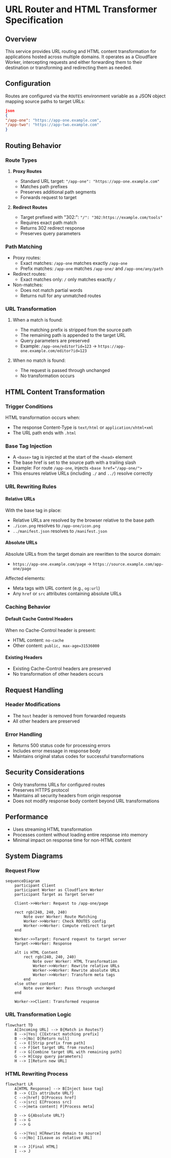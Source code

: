 # URL Router and HTML Transformer Specification

## Overview
This service provides URL routing and HTML content transformation for applications hosted across multiple domains. It operates as a Cloudflare Worker, intercepting requests and either forwarding them to their destination or transforming and redirecting them as needed.

## Configuration
Routes are configured via the `ROUTES` environment variable as a JSON object mapping source paths to target URLs:

```json
json
{
"/app-one": "https://app-one.example.com",
"/app-two": "https://app-two.example.com"
}
```

## Routing Behavior

### Route Types

1. **Proxy Routes**
   - Standard URL target: `"/app-one": "https://app-one.example.com"`
   - Matches path prefixes
   - Preserves additional path segments
   - Forwards request to target

2. **Redirect Routes**
   - Target prefixed with "302:": `"/": "302:https://example.com/tools"`
   - Requires exact path match
   - Returns 302 redirect response
   - Preserves query parameters

### Path Matching
- Proxy routes:
  - Exact matches: `/app-one` matches exactly `/app-one`
  - Prefix matches: `/app-one` matches `/app-one/` and `/app-one/any/path`
- Redirect routes:
  - Exact matches only: `/` only matches exactly `/`
- Non-matches:
  - Does not match partial words
  - Returns null for any unmatched routes

### URL Transformation
1. When a match is found:
   - The matching prefix is stripped from the source path
   - The remaining path is appended to the target URL
   - Query parameters are preserved
   - Example: `/app-one/editor?id=123` → `https://app-one.example.com/editor?id=123`

2. When no match is found:
   - The request is passed through unchanged
   - No transformation occurs

## HTML Content Transformation

### Trigger Conditions
HTML transformation occurs when:
- The response Content-Type is `text/html` or `application/xhtml+xml`
- The URL path ends with `.html`

### Base Tag Injection
- A `<base>` tag is injected at the start of the `<head>` element
- The base href is set to the source path with a trailing slash
- Example: For route `/app-one`, injects `<base href="/app-one/">`
- This ensures relative URLs (including `./` and `../`) resolve correctly

### URL Rewriting Rules

#### Relative URLs
With the base tag in place:
- Relative URLs are resolved by the browser relative to the base path
- `./icon.png` resolves to `/app-one/icon.png`
- `../manifest.json` resolves to `/manifest.json`

#### Absolute URLs
Absolute URLs from the target domain are rewritten to the source domain:
- `https://app-one.example.com/page` → `https://source.example.com/app-one/page`

Affected elements:
- Meta tags with URL content (e.g., `og:url`)
- Any `href` or `src` attributes containing absolute URLs

### Caching Behavior

#### Default Cache Control Headers
When no Cache-Control header is present:
- HTML content: `no-cache`
- Other content: `public, max-age=31536000`

#### Existing Headers
- Existing Cache-Control headers are preserved
- No transformation of other headers occurs

## Request Handling

### Header Modifications

- The `host` header is removed from forwarded requests
- All other headers are preserved

### Error Handling

- Returns 500 status code for processing errors
- Includes error message in response body
- Maintains original status codes for successful transformations

## Security Considerations

- Only transforms URLs for configured routes
- Preserves HTTPS protocol
- Maintains all security headers from origin response
- Does not modify response body content beyond URL transformations

## Performance

- Uses streaming HTML transformation
- Processes content without loading entire response into memory
- Minimal impact on response time for non-HTML content

## System Diagrams

### Request Flow

```mermaid
sequenceDiagram
    participant Client
    participant Worker as Cloudflare Worker
    participant Target as Target Server

    Client->>Worker: Request to /app-one/page

    rect rgb(240, 240, 240)
        Note over Worker: Route Matching
        Worker->>Worker: Check ROUTES config
        Worker->>Worker: Compute redirect target
    end

    Worker->>Target: Forward request to target server
    Target->>Worker: Response

    alt is HTML Content
        rect rgb(240, 240, 240)
            Note over Worker: HTML Transformation
            Worker->>Worker: Rewrite relative URLs
            Worker->>Worker: Rewrite absolute URLs
            Worker->>Worker: Transform meta tags
        end
    else other content
        Note over Worker: Pass through unchanged
    end

    Worker->>Client: Transformed response
```

### URL Transformation Logic

```mermaid
flowchart TD
    A[Incoming URL] --> B{Match in Routes?}
    B -->|Yes| C[Extract matching prefix]
    B -->|No| D[Return null]
    C --> E[Strip prefix from path]
    E --> F[Get target URL from routes]
    F --> G[Combine target URL with remaining path]
    G --> H[Copy query parameters]
    H --> I[Return new URL]
```

### HTML Rewriting Process

```mermaid
flowchart LR
    A[HTML Response] --> B[Inject base tag]
    B --> C{Is attribute URL?}
    C -->|href| D[Process href]
    C -->|src| E[Process src]
    C -->|meta content| F[Process meta]

    D --> G{Absolute URL?}
    E --> G
    F --> G

    G -->|Yes| H[Rewrite domain to source]
    G -->|No| I[Leave as relative URL]

    H --> J[Final HTML]
    I --> J
```
